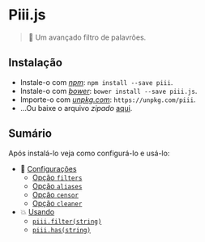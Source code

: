 # Piii.js

> :speak_no_evil: Um avançado filtro de palavrões.

## Instalação

* Instale-o com [*npm*](https://www.npmjs.com/): `npm install --save piii`.
* Instale-o com [*bower*](https://bower.io/): `bower install --save piii.js`.
* Importe-o com [*unpkg.com*](https://unpkg.com/): `https://unpkg.com/piii`.
* ...Ou baixe o arquivo *zipado* [aqui](https://git.io/vNAMM).

## Sumário

Após instalá-lo veja como configurá-lo e usá-lo:

* :underage: [Configurações](./configuracoes.md)
  * [Opção `filters`](./opcoes/filters.md)
  * [Opção `aliases`](./opcoes/aliases.md)
  * [Opção `censor`](./opcoes/censor.md)
  * [Opção `cleaner`](./opcoes/cleaner.md)
* :collision: [Usando](./iniciando.md)
  * [`piii.filter(string)`](./usando.md#piiifilterstring)
  * [`piii.has(string)`](./usando.md#piiihasstring)
